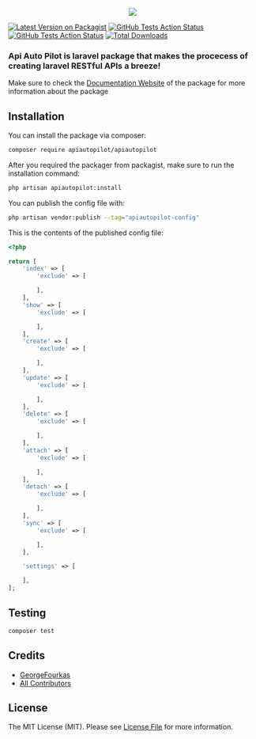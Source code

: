 
<p align="center">
  <img src="https://apiautopilot.info/assets/images/aap_logo%20_cropped.png">
</p>

[![Latest Version on Packagist](https://img.shields.io/packagist/v/apiautopilot/apiautopilot.svg?style=flat-square)](https://packagist.org/packages/apiautopilot/apiautopilot)
[![GitHub Tests Action Status](https://img.shields.io/github/workflow/status/apiautopilot/apiautopilot/run-tests?label=tests)](https://github.com/GeorgeFourkas/ApiAutoPilot/actions/workflows/run-tests.yml/badge.svg)
[![GitHub Tests Action Status](https://img.shields.io/github/workflow/status/apiautopilot/apiautopilot/run-tests?label=tests)](https://github.com/GeorgeFourkas/ApiAutoPilot/actions/workflows/main.yml/badge.svg?branch=feature-1)
[![Total Downloads](https://img.shields.io/packagist/dt/apiautopilot/apiautopilot.svg?style=flat-square)](https://packagist.org/packages/apiautopilot/apiautopilot)

### **Api Auto Pilot** is laravel package that makes the procecess of creating laravel RESTful APIs a breeze!

Make sure to check the [Documentation Website](https://apiautopilot.info/) of the package for more information about the package

## Installation

You can install the package via composer:

```bash
composer require apiautopilot/apiautopilot
```

After you required the packager from packagist, make sure to run the installation command:

```bash
php artisan apiautopilot:install
```

You can publish the config file with:

```bash
php artisan vendor:publish --tag="apiautopilot-config"
```

This is the contents of the published config file:

```php
<?php

return [
    'index' => [
        'exclude' => [

        ],
    ],
    'show' => [
        'exclude' => [

        ],
    ],
    'create' => [
        'exclude' => [

        ],
    ],
    'update' => [
        'exclude' => [

        ],
    ],
    'delete' => [
        'exclude' => [

        ],
    ],
    'attach' => [
        'exclude' => [

        ],
    ],
    'detach' => [
        'exclude' => [

        ],
    ],
    'sync' => [
        'exclude' => [

        ],
    ],

    'settings' => [

    ],
];

```

## Testing

```bash
composer test
```


## Credits

- [GeorgeFourkas](https://github.com/GeorgeFourkas)
- [All Contributors](../../contributors)

## License

The MIT License (MIT). Please see [License File](LICENSE.md) for more information.
